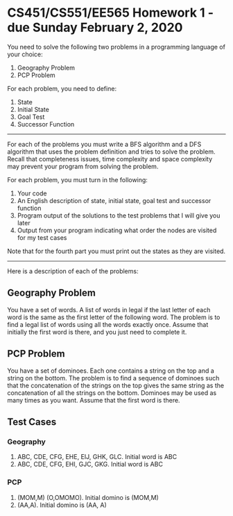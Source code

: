 # CS451/CS551/EE565 Homework 1 - due Sunday February 2, 2020

You need to solve the following two problems in a programming language of your choice:

1. Geography Problem
2. PCP Problem

For each problem, you need to define:

1. State
2. Initial State
3. Goal Test
4. Successor Function

----

For each of the problems you must write a BFS algorithm and a DFS algorithm that uses the problem definition and tries to solve the problem.  Recall that completeness issues, time complexity and space complexity may prevent your program from solving the problem.

For each problem, you must turn in the following:

1. Your code
2. An English description of state, initial state, goal test and successor function
3. Program output of the solutions to the test problems that I will give you later
4. Output from your program indicating what order the nodes are visited for my test cases

Note that for the fourth part you must print out the states as they are visited.

----

Here is a description of each of the problems:

## Geography Problem

You have a set of words.  A list of words in legal if the last letter of each word is the same as the first letter of the following word. The problem is to find a legal list of words using all the words exactly once.  Assume that initially the first word is there, and you just need to complete it.

## PCP Problem

You have a set of dominoes.  Each one contains a string on the top and a string on the bottom. The problem is to find a sequence of dominoes such that the concatenation of the strings on the top gives the same string as the concatenation of all the strings on the bottom.  Dominoes may be used as many times as you want.  Assume that the first word is there.

## Test Cases

### Geography

1. ABC, CDE, CFG, EHE, EIJ, GHK, GLC.  Initial word is ABC
2. ABC, CDE, CFG, EHI, GJC, GKG.  Initial word is ABC

### PCP

1. (MOM,M) (O,OMOMO).  Initial domino is (MOM,M)
2. (AA,A).  Initial domino is (AA, A)
